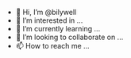 - 👋 Hi, I’m @bilywell
- 👀 I’m interested in ...
- 🌱 I’m currently learning ...
- 💞️ I’m looking to collaborate on ...
- 📫 How to reach me ...

<!---
bilywell/bilywell is a ✨ special ✨ repository because its `README.md` (this file) appears on your GitHub profile.
You can click the Preview link to take a look at your changes.
--->
